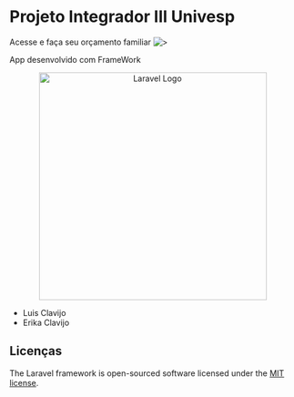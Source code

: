 
# Projeto Integrador III Univesp

Acesse e faça seu orçamento familiar ![>](https://orca.app.br)

App desenvolvido  com FrameWork

<p align="center"><a href="https://laravel.com" target="_blank"><img src="https://raw.githubusercontent.com/laravel/art/master/logo-lockup/5%20SVG/2%20CMYK/1%20Full%20Color/laravel-logolockup-cmyk-red.svg" width="400" alt="Laravel Logo"></a></p>
 

- Luis Clavijo
- Erika Clavijo

## Licenças 

The Laravel framework is open-sourced software licensed under the [MIT license](https://opensource.org/licenses/MIT).
